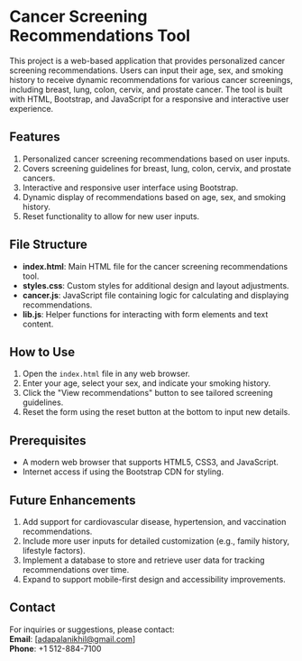 # Cancer Screening Recommendations Tool

This project is a web-based application that provides personalized cancer screening recommendations. Users can input their age, sex, and smoking history to receive dynamic recommendations for various cancer screenings, including breast, lung, colon, cervix, and prostate cancer. The tool is built with HTML, Bootstrap, and JavaScript for a responsive and interactive user experience.

## Features

1. Personalized cancer screening recommendations based on user inputs.
2. Covers screening guidelines for breast, lung, colon, cervix, and prostate cancers.
3. Interactive and responsive user interface using Bootstrap.
4. Dynamic display of recommendations based on age, sex, and smoking history.
5. Reset functionality to allow for new user inputs.

## File Structure

- **index.html**: Main HTML file for the cancer screening recommendations tool.
- **styles.css**: Custom styles for additional design and layout adjustments.
- **cancer.js**: JavaScript file containing logic for calculating and displaying recommendations.
- **lib.js**: Helper functions for interacting with form elements and text content.

## How to Use

1. Open the `index.html` file in any web browser.
2. Enter your age, select your sex, and indicate your smoking history.
3. Click the "View recommendations" button to see tailored screening guidelines.
4. Reset the form using the reset button at the bottom to input new details.

## Prerequisites

- A modern web browser that supports HTML5, CSS3, and JavaScript.
- Internet access if using the Bootstrap CDN for styling.

## Future Enhancements

1. Add support for cardiovascular disease, hypertension, and vaccination recommendations.
2. Include more user inputs for detailed customization (e.g., family history, lifestyle factors).
3. Implement a database to store and retrieve user data for tracking recommendations over time.
4. Expand to support mobile-first design and accessibility improvements.

## Contact

For inquiries or suggestions, please contact:  
**Email**: [adapalanikhil@gmail.com]  
**Phone**: +1 512-884-7100
